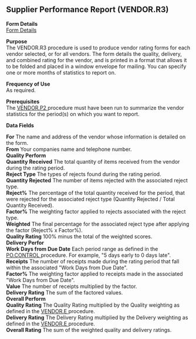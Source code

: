 ##  Supplier Performance Report (VENDOR.R3)

<PageHeader />

**Form Details**  
[ Form Details ](VENDOR-R3-1/README.md)   

**Purpose**  
The VENDOR.R3 procedure is used to produce vendor rating forms for each vendor
selected, or for all vendors. The form details the quality, delivery, and
combined rating for the vendor, and is printed in a format that allows it to
be folded and placed in a window envelope for mailing. You can specify one or
more months of statistics to report on.

**Frequency of Use**  
As required.

**Prerequisites**  
The [ VENDOR.P2 ](../../AP-PROCESS/VENDOR-P2/README.md) procedure must have been run to summarize the vendor statistics for the period(s) on which you want to report. 

**Data Fields**

**For** The name and address of the vendor whose information is detailed on
the form.  
**From** Your companies name and telephone number.  
**Quality Perform**  
**Quantity Received** The total quantity of items received from the vendor
during the rating period.  
**Reject Type** The types of rejects found during the rating period.  
**Quantity Rejected** The number of items rejected with the associated reject
type.  
**Reject%** The percentage of the total quantity received for the period, that
were rejected for the associated reject type (Quantity Rejected / Total
Quantity Received).  
**Factor%** The weighting factor applied to rejects associated with the reject
type.  
**Weighted** The final percentage for the associated reject type after
applying the factor (Reject% x Factor%).  
**Quality Rating** 100% minus the total of the weighted scores.  
**Delivery Perfor**  
**Work Days from Due Date** Each period range as defined in the [ PO.CONTROL ](../../../duplicates/PO-CONTROL/README.md) procedure. For example, "5 days early to 0 days late".   
**Receipts** The number of receipts made during the rating period that fall
within the associated "Work Days from Due Date".  
**Factor%** The weighting factor applied to receipts made in the associated
"Work Days from Due Date".  
**Value** The number of receipts multiplied by the factor.  
**Delivery Rating** The sum of the factored values.  
**Overall Perform**  
**Quality Rating** The Quality Rating multiplied by the Quality weighting as defined in the [ VENDOR.E ](../../AP-ENTRY/VENDOR-E/README.md) procedure.   
**Delivery Rating** The Delivery Rating multiplied by the Delivery weighting as defined in the [ VENDOR.E ](../../AP-ENTRY/VENDOR-E/README.md) procedure.   
**Overall Rating** The sum of the weighted quality and delivery ratings.  
  
<badge text= "Version 8.10.57" vertical="middle" />

<PageFooter />